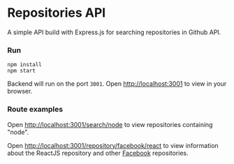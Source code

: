 # Repositories API

A simple API build with Express.js for searching repositories in Github API.

### Run

`npm install`<br />
`npm start`

Backend will run on the port `3001`. Open [http://localhost:3001](http://localhost:3001) to view in your browser.

### Route examples

Open [http://localhost:3001/search/node](http://localhost:3001/search/node) to view repositories containing "node".

Open [http://localhost:3001/repository/facebook/react](http://localhost:3001/repository/facebook/react) to view information about the ReactJS repository and other [Facebook](https://github.com/facebook) repositories.

